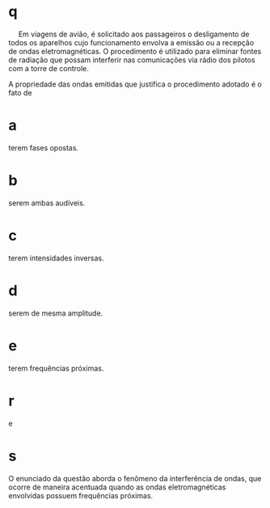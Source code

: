 # q
     Em viagens de avião, é solicitado aos passageiros o desligamento de todos os aparelhos cujo funcionamento envolva a emissão ou a recepção de ondas eletromagnéticas. O procedimento é utilizado para eliminar fontes de radiação que possam interferir nas comunicações via rádio dos pilotos com a torre de controle.

A propriedade das ondas emitidas que justifica o procedimento adotado é o fato de

# a
terem fases opostas.

# b
serem ambas audíveis.

# c
terem intensidades inversas.

# d
serem de mesma amplitude.

# e
terem frequências próximas.

# r
e

# s
O enunciado da questão aborda o fenômeno da interferência de ondas, que ocorre de maneira acentuada quando as ondas eletromagnéticas envolvidas possuem frequências próximas.
